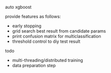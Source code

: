 auto xgboost

provide features as follows:
* early stopping
* grid search best result from candidate params
* print confusion matrix for multiclassification
* threshold control to diy test result


todo
* multi-threading/distributed training
* data preparation step